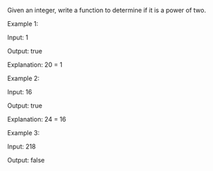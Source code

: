 Given an integer, write a function to determine if it is a power of two.

Example 1:

Input: 1

Output: true

Explanation: 20 = 1

Example 2:

Input: 16

Output: true

Explanation: 24 = 16

Example 3:

Input: 218

Output: false
